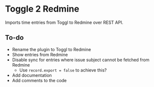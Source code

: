 # Toggle 2 Redmine

Imports time entries from Toggl to Redmine over REST API.

## To-do

* Rename the plugin to Toggl to Redmine
* Show entries from Redmine
* Disable sync for entries where issue subject cannot be fetched from Redmine
  * Use `record.export = false` to achieve this?
* Add documentation
* Add comments to the code
